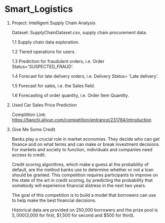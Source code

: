 # Smart_Logistics

1. Project: Intelligent Supply Chain Analysis

    Dataset: SupplyChainDataset.csv, supply chain procurement data.

    1.1 Supply chain data exploration.
    
    1.2 Tiered operations for users.
    
    1.3 Prediction for fraudulent orders, i.e. Order Status='SUSPECTED_FRAUD'.
    
    1.4 Forecast for late delivery orders, i.e. Delivery Status= 'Late delivery'.
    
    1.5 Forecast for sales, i.e. the Sales field.
    
    1.6 Forecasting of order quantity, i.e. Order Item Quantity.

2. Used Car Sales Price Prediction

    Compitition Link: https://tianchi.aliyun.com/competition/entrance/231784/introduction

3. Give Me Some Credit

   Banks play a crucial role in market economies. They decide who can get  finance and on what terms and can make or break investment decisions.  For markets and society to function, individuals and companies need  access to credit. 

   Credit scoring algorithms, which make a guess at the probability of  default, are the method banks use to determine whether or not a loan  should be granted. This competition requires participants to improve on  the state of the art in credit scoring, by predicting the probability  that somebody will experience financial distress in the next two years.

   The goal of this competition is to build a model that borrowers can use to help make the best financial decisions.

   Historical data are provided on 250,000 borrowers and the prize pool  is $5,000 ($3,000 for first, $1,500 for second and $500 for third).


